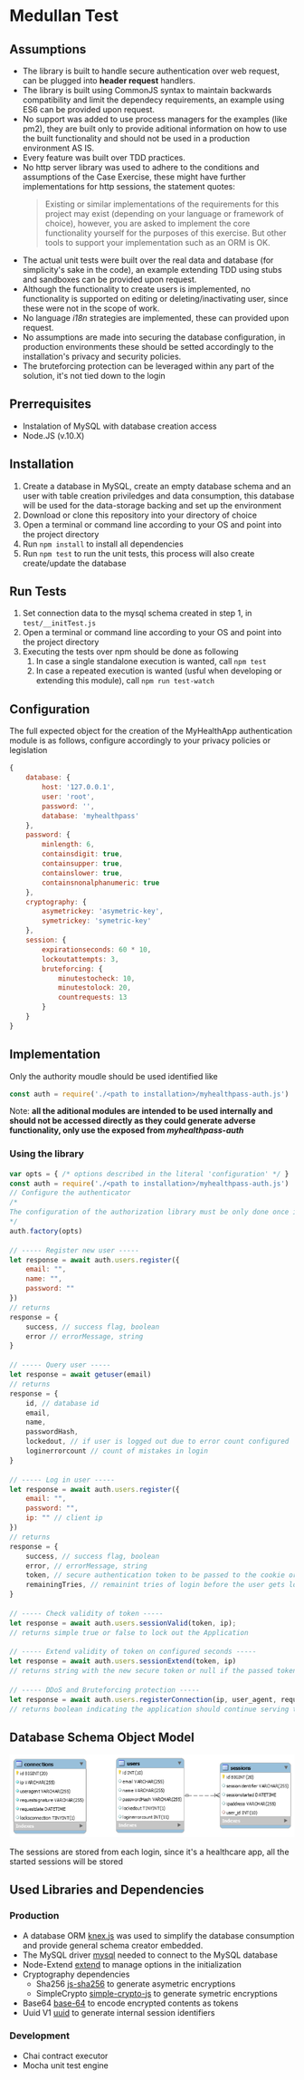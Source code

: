 # Medullan Test

## Assumptions
- The library is built to handle secure authentication over web request, can be plugged into **header request** handlers.
- The library is built using CommonJS syntax to maintain backwards compatibility and limit the dependecy requirements, an example using ES6 can be provided upon request.
- No support was added to use process managers for the examples (like pm2), they are built only to provide aditional information on how to use the built functionality and should not be used in a production environment AS IS.
- Every feature was built over TDD practices.
- No http server library was used to adhere to the conditions and assumptions of the Case Exercise, these might have further implementations for http sessions, the statement quotes:
    > Existing or similar implementations of the requirements for this project may exist (depending on your language or framework of choice), however, you are asked to implement the core functionality yourself for the purposes of this exercise. But other tools to support your implementation such as an ORM is OK.
- The actual unit tests were built over the real data and database (for simplicity's sake in the code), an example extending TDD using stubs and sandboxes can be provided upon request.
- Although the functionality to create users is implemented, no functionality is supported on editing or deleting/inactivating user, since these were not in the scope of work.
- No language *i18n* strategies are implemented, these can provided upon request.
- No assumptions are made into securing the database configuration, in production environments these should be setted accordingly to the installation's privacy and security policies.
- The bruteforcing protection can be leveraged within any part of the solution, it's not tied down to the login

## Prerrequisites
- Instalation of MySQL with database creation access
- Node.JS (v.10.X)

## Installation
1. Create a database in MySQL, create an empty database schema and an user with table creation priviledges and data consumption, this database will be used for the data-storage backing and set up the environment
2. Download or clone this repository into your directory of choice
3. Open a terminal or command line according to your OS and point into the project directory
4. Run `npm install` to install all dependencies
5. Run `npm test` to run the unit tests, this process will also create create/update the database

## Run Tests
1. Set connection data to the mysql schema created in step 1, in `test/__initTest.js`
2. Open a terminal or command line according to your OS and point into the project directory
3. Executing the tests over npm should be done as following 
    1. In case a single standalone execution is wanted, call `npm test`
    2. In case a repeated execution is wanted (usful when developing or extending this module), call `npm run test-watch`


## Configuration
The full expected object for the creation of the MyHealthApp authentication module is as follows, configure accordingly to your privacy policies or legislation
```js
{
    database: {
        host: '127.0.0.1',
        user: 'root',
        password: '',
        database: 'myhealthpass'
    },
    password: {
        minlength: 6,
        containsdigit: true,
        containsupper: true,
        containslower: true,
        containsnonalphanumeric: true
    },
    cryptography: {
        asymetrickey: 'asymetric-key',
        symetrickey: 'symetric-key'
    },
    session: {
        expirationseconds: 60 * 10,
        lockoutattempts: 3,
        bruteforcing: {
            minutestocheck: 10,
            minutestolock: 20,
            countrequests: 13
        }
    }
}
```

## Implementation
Only the authority moudle should be used identified like 
```js
const auth = require('./<path to installation>/myhealthpass-auth.js')
```
Note: **all the aditional modules are intended to be used internally and should not be accessed directly as they could generate adverse functionality, only use the exposed from *myhealthpass-auth*** 

### Using the library
```js
var opts = { /* options described in the literal 'configuration' */ }
const auth = require('./<path to installation>/myhealthpass-auth.js')
// Configure the authenticator
/*
The configuration of the authorization library must be only done once in the startup of the application, then the characteristics will be available only by requiring the same library
*/
auth.factory(opts)

// ----- Register new user -----
let response = await auth.users.register({
    email: "",
    name: "",
    password: ""
})
// returns
response = {
    success, // success flag, boolean
    error // errorMessage, string
}

// ----- Query user -----
let response = await getuser(email)
// returns
response = {
    id, // database id
    email,
    name,
    passwordHash,
    lockedout, // if user is logged out due to error count configured
    loginerrorcount // count of mistakes in login
}

// ----- Log in user -----
let response = await auth.users.register({
    email: "",
    password: "",
    ip: "" // client ip
})
// returns
response = {
    success, // success flag, boolean
    error, // errorMessage, string
    token, // secure authentication token to be passed to the cookie or other authentication protocol
    remainingTries, // remainint tries of login before the user gets locked out
}

// ----- Check validity of token -----
let response = await auth.users.sessionValid(token, ip);
// returns simple true or false to lock out the Application

// ----- Extend validity of token on configured seconds -----
let response = await auth.users.sessionExtend(token, ip)
// returns string with the new secure token or null if the passed token is invalid

// ----- DDoS and Bruteforcing protection -----
let response = await auth.users.registerConnection(ip, user_agent, request_signature)
// returns boolean indicating the application should continue serving the request or terminate it, it will continue returning false during the lockout period configured
```





## Database Schema Object Model
![Database](documentation/database.png)

The sessions are stored from each login, since it's a healthcare app, all the started sessions will be stored

## Used Libraries and Dependencies
### Production
- A database ORM [knex.js](https://www.npmjs.com/package/knex) was used to simplify the database consumption and provide general schema creator embedded.
- The MySQL driver [mysql](https://www.npmjs.com/package/mysql) needed to connect to the MySQL database
- Node-Extend [extend](https://www.npmjs.com/package/extend) to manage options in the initialization
- Cryptography dependencies
    - Sha256 [js-sha256](https://www.npmjs.com/package/js-sha256) to generate asymetric encryptions
    - SimpleCrypto [simple-crypto-js](https://www.npmjs.com/package/simple-crypto-js) to generate symetric encryptions
- Base64 [base-64](https://www.npmjs.com/package/base-64) to encode encrypted contents as tokens
- Uuid V1 [uuid](https://www.npmjs.com/package/uuid) to generate internal session identifiers
### Development
- Chai contract executor
- Mocha unit test engine